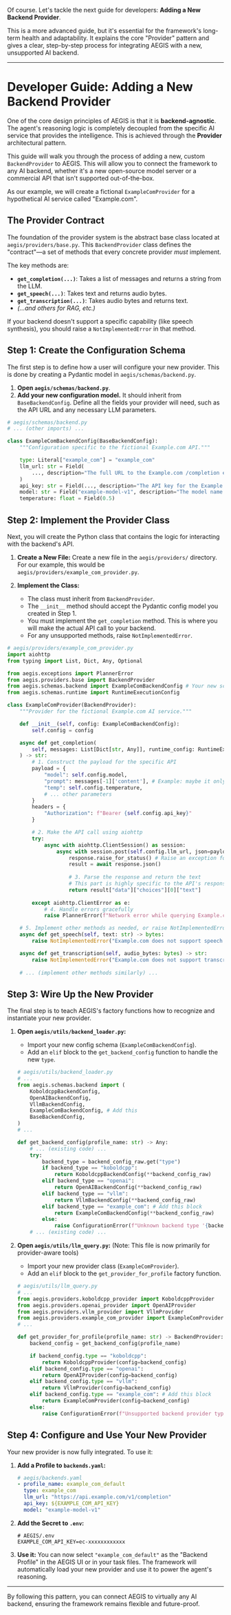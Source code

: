 Of course. Let's tackle the next guide for developers: **Adding a New Backend Provider**.

This is a more advanced guide, but it's essential for the framework's long-term health and adaptability. It explains the core "Provider" pattern and gives a clear, step-by-step process for integrating AEGIS with a new, unsupported AI backend.

---

# Developer Guide: Adding a New Backend Provider

One of the core design principles of AEGIS is that it is **backend-agnostic**. The agent's reasoning logic is completely decoupled from the specific AI service that provides the intelligence. This is achieved through the **Provider** architectural pattern.

This guide will walk you through the process of adding a new, custom `BackendProvider` to AEGIS. This will allow you to connect the framework to any AI backend, whether it's a new open-source model server or a commercial API that isn't supported out-of-the-box.

As our example, we will create a fictional `ExampleComProvider` for a hypothetical AI service called "Example.com".

## The Provider Contract

The foundation of the provider system is the abstract base class located at `aegis/providers/base.py`. This `BackendProvider` class defines the "contract"—a set of methods that every concrete provider *must* implement.

The key methods are:
-   **`get_completion(...)`**: Takes a list of messages and returns a string from the LLM.
-   **`get_speech(...)`**: Takes text and returns audio bytes.
-   **`get_transcription(...)`**: Takes audio bytes and returns text.
-   *(...and others for RAG, etc.)*

If your backend doesn't support a specific capability (like speech synthesis), you should raise a `NotImplementedError` in that method.

## Step 1: Create the Configuration Schema

The first step is to define how a user will configure your new provider. This is done by creating a Pydantic model in `aegis/schemas/backend.py`.

1.  **Open `aegis/schemas/backend.py`**.
2.  **Add your new configuration model.** It should inherit from `BaseBackendConfig`. Define all the fields your provider will need, such as the API URL and any necessary LLM parameters.

```python
# aegis/schemas/backend.py
# ... (other imports) ...

class ExampleComBackendConfig(BaseBackendConfig):
    """Configuration specific to the fictional Example.com API."""

    type: Literal["example_com"] = "example_com"
    llm_url: str = Field(
        ..., description="The full URL to the Example.com /completion endpoint."
    )
    api_key: str = Field(..., description="The API key for the Example.com service.")
    model: str = Field("example-model-v1", description="The model name to use.")
    temperature: float = Field(0.5)
```

## Step 2: Implement the Provider Class

Next, you will create the Python class that contains the logic for interacting with the backend's API.

1.  **Create a New File:**
    Create a new file in the `aegis/providers/` directory. For our example, this would be `aegis/providers/example_com_provider.py`.

2.  **Implement the Class:**
    -   The class must inherit from `BackendProvider`.
    -   The `__init__` method should accept the Pydantic config model you created in Step 1.
    -   You must implement the `get_completion` method. This is where you will make the actual API call to your backend.
    -   For any unsupported methods, raise `NotImplementedError`.

```python
# aegis/providers/example_com_provider.py
import aiohttp
from typing import List, Dict, Any, Optional

from aegis.exceptions import PlannerError
from aegis.providers.base import BackendProvider
from aegis.schemas.backend import ExampleComBackendConfig # Your new schema
from aegis.schemas.runtime import RuntimeExecutionConfig

class ExampleComProvider(BackendProvider):
    """Provider for the fictional Example.com AI service."""

    def __init__(self, config: ExampleComBackendConfig):
        self.config = config

    async def get_completion(
        self, messages: List[Dict[str, Any]], runtime_config: RuntimeExecutionConfig
    ) -> str:
        # 1. Construct the payload for the specific API
        payload = {
            "model": self.config.model,
            "prompt": messages[-1]['content'], # Example: maybe it only takes the last user prompt
            "temp": self.config.temperature,
            # ... other parameters
        }
        headers = {
            "Authorization": f"Bearer {self.config.api_key}"
        }

        # 2. Make the API call using aiohttp
        try:
            async with aiohttp.ClientSession() as session:
                async with session.post(self.config.llm_url, json=payload, headers=headers) as response:
                    response.raise_for_status() # Raise an exception for bad status codes
                    result = await response.json()
                    
                    # 3. Parse the response and return the text
                    # This part is highly specific to the API's response format
                    return result["data"]["choices"][0]["text"]
        
        except aiohttp.ClientError as e:
            # 4. Handle errors gracefully
            raise PlannerError(f"Network error while querying Example.com: {e}") from e

    # 5. Implement other methods as needed, or raise NotImplementedError
    async def get_speech(self, text: str) -> bytes:
        raise NotImplementedError("Example.com does not support speech synthesis.")

    async def get_transcription(self, audio_bytes: bytes) -> str:
        raise NotImplementedError("Example.com does not support transcription.")
    
    # ... (implement other methods similarly) ...
```

## Step 3: Wire Up the New Provider

The final step is to teach AEGIS's factory functions how to recognize and instantiate your new provider.

1.  **Open `aegis/utils/backend_loader.py`:**
    -   Import your new config schema (`ExampleComBackendConfig`).
    -   Add an `elif` block to the `get_backend_config` function to handle the new `type`.

    ```python
    # aegis/utils/backend_loader.py
    # ...
    from aegis.schemas.backend import (
        KoboldcppBackendConfig,
        OpenAIBackendConfig,
        VllmBackendConfig,
        ExampleComBackendConfig, # Add this
        BaseBackendConfig,
    )
    # ...
    
    def get_backend_config(profile_name: str) -> Any:
        # ... (existing code) ...
        try:
            backend_type = backend_config_raw.get("type")
            if backend_type == "koboldcpp":
                return KoboldcppBackendConfig(**backend_config_raw)
            elif backend_type == "openai":
                return OpenAIBackendConfig(**backend_config_raw)
            elif backend_type == "vllm":
                return VllmBackendConfig(**backend_config_raw)
            elif backend_type == "example_com": # Add this block
                return ExampleComBackendConfig(**backend_config_raw)
            else:
                raise ConfigurationError(f"Unknown backend type '{backend_type}'...")
        # ... (existing code) ...
    ```

2.  **Open `aegis/utils/llm_query.py`:** (Note: This file is now primarily for provider-aware tools)
    -   Import your new provider class (`ExampleComProvider`).
    -   Add an `elif` block to the `get_provider_for_profile` factory function.

    ```python
    # aegis/utils/llm_query.py
    # ...
    from aegis.providers.koboldcpp_provider import KoboldcppProvider
    from aegis.providers.openai_provider import OpenAIProvider
    from aegis.providers.vllm_provider import VllmProvider
    from aegis.providers.example_com_provider import ExampleComProvider # Add this
    # ...
    
    def get_provider_for_profile(profile_name: str) -> BackendProvider:
        backend_config = get_backend_config(profile_name)

        if backend_config.type == "koboldcpp":
            return KoboldcppProvider(config=backend_config)
        elif backend_config.type == "openai":
            return OpenAIProvider(config=backend_config)
        elif backend_config.type == "vllm":
            return VllmProvider(config=backend_config)
        elif backend_config.type == "example_com": # Add this block
            return ExampleComProvider(config=backend_config)
        else:
            raise ConfigurationError(f"Unsupported backend provider type: '{backend_config.type}'")
    ```

## Step 4: Configure and Use Your New Provider

Your new provider is now fully integrated. To use it:

1.  **Add a Profile to `backends.yaml`:**
    ```yaml
    # aegis/backends.yaml
    - profile_name: example_com_default
      type: example_com
      llm_url: "https://api.example.com/v1/completion"
      api_key: ${EXAMPLE_COM_API_KEY}
      model: "example-model-v1"
    ```

2.  **Add the Secret to `.env`:**
    ```env
    # AEGIS/.env
    EXAMPLE_COM_API_KEY=ec-xxxxxxxxxxxx
    ```

3.  **Use it:**
    You can now select `"example_com_default"` as the "Backend Profile" in the AEGIS UI or in your task files. The framework will automatically load your new provider and use it to power the agent's reasoning.

---

By following this pattern, you can connect AEGIS to virtually any AI backend, ensuring the framework remains flexible and future-proof.